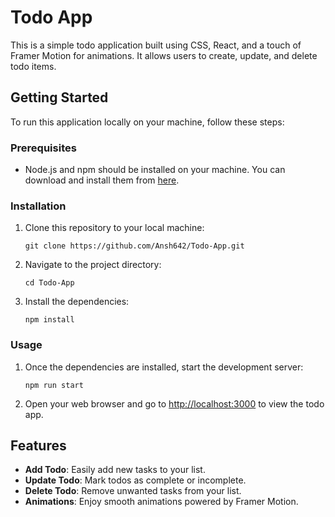 

# Todo App

This is a simple todo application built using CSS, React, and a touch of Framer Motion for animations. It allows users to create, update, and delete todo items.

## Getting Started

To run this application locally on your machine, follow these steps:

### Prerequisites

- Node.js and npm should be installed on your machine. You can download and install them from [here](https://nodejs.org/).

### Installation

1. Clone this repository to your local machine:

   ```
   git clone https://github.com/Ansh642/Todo-App.git
   ```

2. Navigate to the project directory:

   ```
   cd Todo-App
   ```

3. Install the dependencies:

   ```
   npm install
   ```

### Usage

1. Once the dependencies are installed, start the development server:

   ```
   npm run start
   ```

2. Open your web browser and go to [http://localhost:3000](http://localhost:3000) to view the todo app.

## Features

- **Add Todo**: Easily add new tasks to your list.
- **Update Todo**: Mark todos as complete or incomplete.
- **Delete Todo**: Remove unwanted tasks from your list.
- **Animations**: Enjoy smooth animations powered by Framer Motion.
